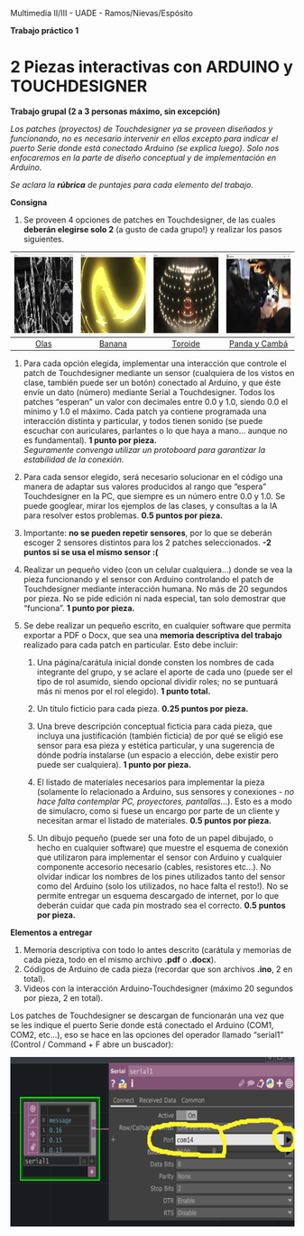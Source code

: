 Multimedia II/III - UADE - Ramos/Nievas/Espósito

**Trabajo práctico 1**

# 2 Piezas interactivas con ARDUINO y TOUCHDESIGNER
**Trabajo grupal (2 a 3 personas máximo, sin excepción)**

*Los patches (proyectos) de Touchdesigner ya se proveen diseñados y funcionando, no es necesario intervenir en ellos excepto para indicar el puerto Serie donde está conectado Arduino (se explica luego). Solo nos enfocaremos en la parte de diseño conceptual y de implementación en Arduino.*

*Se aclara la **rúbrica** de puntajes para cada elemento del trabajo.*

**Consigna** 

1. Se proveen 4 opciones de patches en Touchdesigner, de las cuales **deberán elegirse solo 2** (a gusto de cada grupo\!) y realizar los pasos siguientes.

| <img src="imgs/olas.png" width="200" height="140"> | <img src="imgs/banana.png" width="200" height="140"> | <img src="imgs/toroide.png" width="200" height="140"> | <img src="imgs/panda.png" width="200" height="140"> |
| :---: | :---: | :---: | :---: |
| [Olas](https://drive.google.com/file/d/1fKLqXHfQObpAkmkO7-EbD4VoOSMhJXbK/view?usp=drive_link) | [Banana](https://drive.google.com/file/d/1nXU8jbiJd1chZcsenVydCHFpriCpUhZn/view?usp=drive_link) | [Toroide](https://drive.google.com/file/d/1bdhSdPAwgyOTTYt2WokTFf5h1xBq5Cz4/view?usp=drive_link) | [Panda y Cambá](https://drive.google.com/file/d/197lCHBGCZXNnxvgSzI3k-M-JKEYyd0iM/view?usp=drive_link) |


1. Para cada opción elegida, implementar una interacción que controle el patch de Touchdesigner mediante un sensor (cualquiera de los vistos en clase, también puede ser un botón) conectado al Arduino, y que éste envíe un dato (número) mediante Serial a Touchdesigner. Todos los patches “esperan” un valor con decimales entre 0.0 y 1.0, siendo 0.0 el mínimo y 1.0 el máximo. Cada patch ya contiene programada una interacción distinta y particular, y todos tienen sonido (se puede escuchar con auriculares, parlantes o lo que haya a mano… aunque no es fundamental). **1 punto por pieza.**  
   *Seguramente convenga utilizar un protoboard para garantizar la estabilidad de la conexión.*

2. Para cada sensor elegido, será necesario solucionar en el código una manera de adaptar sus valores producidos al rango que “espera” Touchdesigner en la PC, que siempre es un número entre 0.0 y 1.0. Se puede googlear, mirar los ejemplos de las clases, y consultas a la IA para resolver estos problemas. **0.5 puntos por pieza.**

3. Importante: **no se pueden repetir sensores**, por lo que se deberán escoger 2 sensores distintos para los 2 patches seleccionados. **\-2 puntos si se usa el mismo sensor :(**

4. Realizar un pequeño video (con un celular cualquiera…) donde se vea la pieza funcionando y el sensor con Arduino controlando el patch de Touchdesigner mediante interacción humana. No más de 20 segundos por pieza. No se pide edición ni nada especial, tan solo demostrar que “funciona”. **1 punto por pieza.**

5. Se debe realizar un pequeño escrito, en cualquier software que permita exportar a PDF o Docx, que sea una **memoria descriptiva del trabajo** realizado para cada patch en particular. Esto debe incluir:

   1. Una página/carátula inicial donde consten los nombres de cada integrante del grupo, y se aclare el aporte de cada uno (puede ser el tipo de rol asumido, siendo opcional dividir roles; no se puntuará más ni menos por el rol elegido).  **1 punto total.**

   2. Un título ficticio para cada pieza. **0.25 puntos por pieza.**

   3. Una breve descripción conceptual ficticia para cada pieza, que incluya una justificación (también ficticia) de por qué se eligió ese sensor para esa pieza y estética particular, y una sugerencia de dónde podría instalarse (un espacio a elección, debe existir pero puede ser cualquiera). **1 punto por pieza.**

   4. El listado de materiales necesarios para implementar la pieza (solamente lo relacionado a Arduino, sus sensores y conexiones \- *no hace falta contemplar PC, proyectores, pantallas*…). Esto es a modo de simulacro, como si fuese un encargo por parte de un cliente y necesitan armar el listado de materiales. **0.5 puntos por pieza.**

   5. Un dibujo pequeño (puede ser una foto de un papel dibujado, o hecho en cualquier software) que muestre el esquema de conexión que utilizaron para implementar el sensor con Arduino y cualquier componente accesorio necesario (cables, resistores etc…). No olvidar indicar los nombres de los pines utilizados tanto del sensor como del Arduino (solo los utilizados, no hace falta el resto\!). No se permite entregar un esquema descargado de internet, por lo que deberán cuidar que cada pin mostrado sea el correcto. **0.5 puntos por pieza.**

**Elementos a entregar**

1. Memoria descriptiva con todo lo antes descrito (carátula y memorias de cada pieza, todo en el mismo archivo **.pdf** o **.docx**).  
2. Códigos de Arduino de cada pieza (recordar que son archivos **.ino**, 2 en total).  
3. Videos con la interacción Arduino-Touchdesigner (máximo 20 segundos por pieza, 2 en total).

Los patches de Touchdesigner se descargan de funcionarán una vez que se les indique el puerto Serie donde está conectado el Arduino (COM1, COM2, etc…), eso se hace en las opciones del operador llamado “serial1” (Control / Command \+ F abre un buscador):

<img src="imgs/serial-td.png" width="600" height="300">